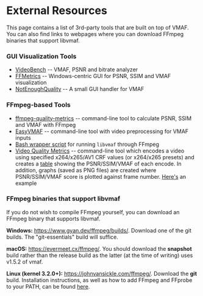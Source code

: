 External Resources
===================

This page contains a list of 3rd-party tools that are built on top of VMAF. You can also find links to webpages where you can download FFmpeg binaries that support libvmaf.

### GUI Visualization Tools

- [VideoBench](https://github.com/JNoDuq/videobench) -- VMAF, PSNR and bitrate analyzer
- [FFMetrics](https://github.com/fifonik/FFMetrics) -- Windows-centric GUI for PSNR, SSIM and VMAF visualization
- [NotEnoughQuality](https://github.com/Alkl58/NotEnoughQuality) -- A small GUI handler for VMAF

### FFmpeg-based Tools

- [ffmpeg-quality-metrics](https://github.com/slhck/ffmpeg-quality-metrics) -- command-line tool to calculate PSNR, SSIM and VMAF with FFmpeg
- [EasyVMAF](https://github.com/gdavila/easyVmaf) -- command-line tool with video preprocessing for VMAF inputs
- [Bash wrapper script](https://gist.github.com/Audition-CSBlock/bef34e553132efad883c0f128c46d638) for running `libvmaf` through FFmpeg
- [Video Quality Metrics](https://github.com/BassThatHertz/video-quality-metrics) -- command-line tool which encodes a video using specified x264/x265/AV1 CRF values (or x264/x265 presets) and creates a [table](https://github.com/BassThatHertz/video-quality-metrics#example-table) showing the PSNR/SSIM/VMAF of each encode. In addition, graphs (saved as PNG files) are created where PSNR/SSIM/VMAF score is plotted against frame number. [Here's](https://github.com/BassThatHertz/video-quality-metrics/blob/master/CRF%2023.png) an example

### FFmpeg binaries that support libvmaf
If you do not wish to compile FFmpeg yourself, you can download an FFmpeg binary that supports libvmaf.

**Windows:** https://www.gyan.dev/ffmpeg/builds/. Download one of the git builds. The "git-essentials" build will suffice.

**macOS:** https://evermeet.cx/ffmpeg/. You should download the **snapshot** build rather than the release build as the latter (at the time of writing) uses v1.5.2 of vmaf.

**Linux (kernel 3.2.0+):** https://johnvansickle.com/ffmpeg/. Download the **git** build. Installation instructions, as well as how to add FFmpeg and FFprobe to your PATH, can be found [here](https://www.johnvansickle.com/ffmpeg/faq/).
